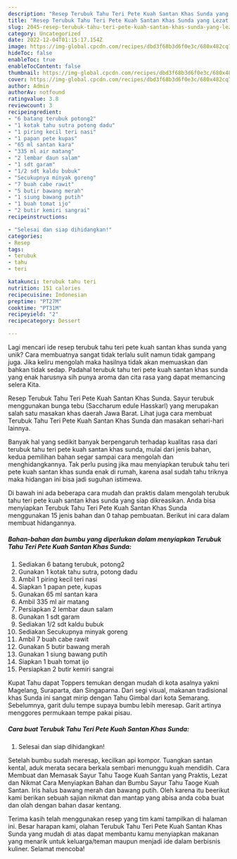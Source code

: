 ```yaml
---
description: "Resep Terubuk Tahu Teri Pete Kuah Santan Khas Sunda yang Lezat Sekali"
title: "Resep Terubuk Tahu Teri Pete Kuah Santan Khas Sunda yang Lezat Sekali"
slug: 2045-resep-terubuk-tahu-teri-pete-kuah-santan-khas-sunda-yang-lezat-sekali
category: Uncategorized
date: 2022-12-04T01:15:17.154Z
image: https://img-global.cpcdn.com/recipes/dbd3f68b3d6f0e3c/680x482cq70/terubuk-tahu-teri-pete-kuah-santan-khas-sunda-foto-resep-utama.jpg
hideToc: false
enableToc: true
enableTocContent: false
thumbnail: https://img-global.cpcdn.com/recipes/dbd3f68b3d6f0e3c/680x482cq70/terubuk-tahu-teri-pete-kuah-santan-khas-sunda-foto-resep-utama.jpg
cover: https://img-global.cpcdn.com/recipes/dbd3f68b3d6f0e3c/680x482cq70/terubuk-tahu-teri-pete-kuah-santan-khas-sunda-foto-resep-utama.jpg
author: Admin
authorAv: notfound
ratingvalue: 3.8
reviewcount: 3
recipeingredient:
- "6 batang terubuk potong2"
- "1 kotak tahu sutra potong dadu"
- "1 piring kecil teri nasi"
- "1 papan pete kupas"
- "65 ml santan kara"
- "335 ml air matang"
- "2 lembar daun salam"
- "1 sdt garam"
- "1/2 sdt kaldu bubuk"
- "Secukupnya minyak goreng"
- "7 buah cabe rawit"
- "5 butir bawang merah"
- "1 siung bawang putih"
- "1 buah tomat ijo"
- "2 butir kemiri sangrai"
recipeinstructions:

- "Selesai dan siap dihidangkan!"
categories:
- Resep
tags:
- terubuk
- tahu
- teri

katakunci: terubuk tahu teri 
nutrition: 151 calories
recipecuisine: Indonesian
preptime: "PT27M"
cooktime: "PT31M"
recipeyield: "2"
recipecategory: Dessert

---
```





Lagi mencari ide resep terubuk tahu teri pete kuah santan khas sunda yang unik? Cara membuatnya sangat tidak terlalu sulit namun tidak gampang juga. Jika keliru mengolah maka hasilnya tidak akan memuaskan dan bahkan tidak sedap. Padahal terubuk tahu teri pete kuah santan khas sunda yang enak harusnya sih punya aroma dan cita rasa yang dapat memancing selera Kita.





Resep Terubuk Tahu Teri Pete Kuah Santan Khas Sunda. Sayur terubuk menggunakan bunga tebu (Saccharum edule Hasskarl) yang merupakan salah satu masakan khas daerah Jawa Barat. Lihat juga cara membuat Terubuk Tahu Teri Pete Kuah Santan Khas Sunda dan masakan sehari-hari lainnya.

Banyak hal yang sedikit banyak berpengaruh terhadap kualitas rasa dari terubuk tahu teri pete kuah santan khas sunda, mulai dari jenis bahan, kedua pemilihan bahan segar sampai cara mengolah dan menghidangkannya. Tak perlu pusing jika mau menyiapkan terubuk tahu teri pete kuah santan khas sunda enak di rumah, karena asal sudah tahu triknya maka hidangan ini bisa jadi suguhan istimewa.






Di bawah ini ada beberapa cara mudah dan praktis dalam mengolah terubuk tahu teri pete kuah santan khas sunda yang siap dikreasikan. Anda bisa menyiapkan Terubuk Tahu Teri Pete Kuah Santan Khas Sunda menggunakan 15 jenis bahan dan 0 tahap pembuatan. Berikut ini cara dalam membuat hidangannya.

<!--inarticleads1-->

##### Bahan-bahan dan bumbu yang diperlukan dalam menyiapkan Terubuk Tahu Teri Pete Kuah Santan Khas Sunda:

1. Sediakan 6 batang terubuk, potong2
1. Gunakan 1 kotak tahu sutra, potong dadu
1. Ambil 1 piring kecil teri nasi
1. Siapkan 1 papan pete, kupas
1. Gunakan 65 ml santan kara
1. Ambil 335 ml air matang
1. Persiapkan 2 lembar daun salam
1. Gunakan 1 sdt garam
1. Sediakan 1/2 sdt kaldu bubuk
1. Sediakan Secukupnya minyak goreng
1. Ambil 7 buah cabe rawit
1. Gunakan 5 butir bawang merah
1. Gunakan 1 siung bawang putih
1. Siapkan 1 buah tomat ijo
1. Persiapkan 2 butir kemiri sangrai


Kupat Tahu dapat Toppers temukan dengan mudah di kota asalnya yakni Magelang, Suraparta, dan Singaparna. Dari segi visual, makanan tradisional khas Sunda ini sangat mirip dengan Tahu Gimbal dari kota Semarang. Sebelumnya, garit dulu tempe supaya bumbu lebih meresap. Garit artinya menggores permukaan tempe pakai pisau. 

<!--inarticleads2-->

##### Cara buat Terubuk Tahu Teri Pete Kuah Santan Khas Sunda:


1. Selesai dan siap dihidangkan!

Setelah bumbu sudah meresap, kecilkan api kompor. Tuangkan santan kental, aduk merata secara berkala sembari menunggu kuah mendidih. Cara Membuat dan Memasak Sayur Tahu Taoge Kuah Santan yang Praktis, Lezat dan Nikmat Cara Menyiapkan Bahan dan Bumbu Sayur Tahu Taoge Kuah Santan. Iris halus bawang merah dan bawang putih. Oleh karena itu beerikut kami berikan sebuah sajian nikmat dan mantap yang abisa anda coba buat dan olah dengan bahan dasar kentang. 

Terima kasih telah menggunakan resep yang tim kami tampilkan di halaman ini. Besar harapan kami, olahan Terubuk Tahu Teri Pete Kuah Santan Khas Sunda yang mudah di atas dapat membantu kamu menyiapkan makanan yang menarik untuk keluarga/teman maupun menjadi ide dalam berbisnis kuliner. Selamat mencoba!
